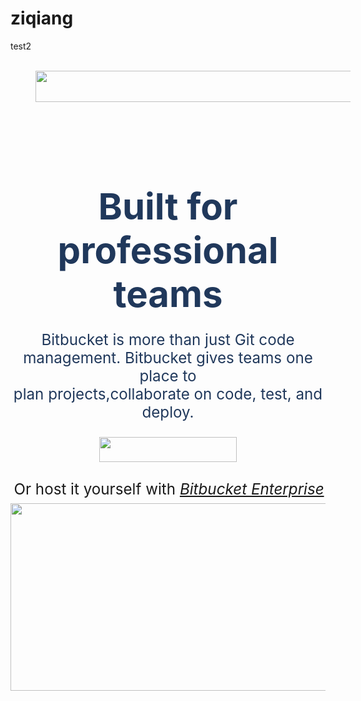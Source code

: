 # ziqiang
test2
<html>
<head>
<title>Bitbucket | The Git solution for professional teams
</title>
<meta charset="UTF-8">
</head>
<body>
<br>
<header margin=0 padding=0 border:=0 font-size=100% vertical-align=baseline>
<div style="height:70px" box-sizing=inherit>
<nav>
<div background-color="#FFF" box-shadow="0 2px 10px rgba(0,0,0,.25)">
<image src="https://github.com/immaturehearts/photo/blob/master/自强/up.jpg" hspace=40 width=1000 height=50 alt=""/>
</div>
</nav>
</div>
</header>
<br>

<div align="center"> 
<div style="color:#20385b"class="component component--heading-textblock text-oversized"> 
<h1 class="heading"><big><big><big><big>Built for professional teams</h1> 
<p>Bitbucket is more than just Git code management. Bitbucket gives teams one place to<br> plan projects,collaborate on code, test, and deploy.</p> 
<image src="https://github.com/immaturehearts/photo/blob/master/自强/get%20started.jpg" width=220 height=40alt=""/><br><br>
</div> 
<div class="component component--link-button"> 
</div> 
<div align="centerfile:///Users/wangkexin/Desktop/up.jpg" class="component component--textblock text-link" style="margin-right:-3px;"> 
Or host it yourself with   <I><U>Bitbucket Enterprise</U></I>
</div> 

<svg class="link-arrow-image" width="11px" height="8px" viewBox="0 0 11 8" version="1.1" xmlns="http://www.w3.org/2000/svg" xmlns:xlink="http://www.w3.org/1999/xlink">
<g stroke="none" stroke-width="1" fill="none" fill-rule="evenodd">
<g class="group-path" id="Fill-1"></path></g></g></svg> </a> </div> 
<div class="component component--image hide-sm hide-xs"align="center"> 
<img src="https://bitbucket-marketing-cdn.atlassian.com/dam/jcr:10218a75-9e62-445d-b14c-55c8e5ea7aeb/00_HeroImage.png?cdnVersion=kb" width=1000 height=300 class="component__image"> </div> </div>
</body>

</html>

